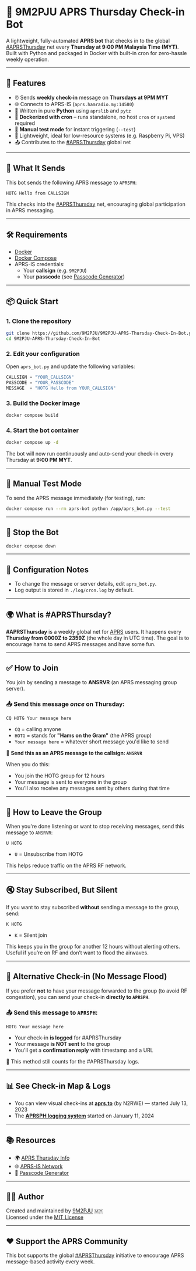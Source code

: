 # 📡 9M2PJU APRS Thursday Check-in Bot

A lightweight, fully-automated **APRS bot** that checks in to the global [#APRSThursday](https://aprsph.net/aprsthursday/) net every **Thursday at 9:00 PM Malaysia Time (MYT)**. Built with Python and packaged in Docker with built-in cron for zero-hassle weekly operation.

---

## 🚀 Features

- ⏰ Sends **weekly check-in** message on **Thursdays at 9PM MYT**
- 🌐 Connects to APRS-IS (`aprs.hamradio.my:14580`)
- 🐍 Written in pure **Python** using `aprslib` and `pytz`
- 🐳 **Dockerized with cron** – runs standalone, no host `cron` or `systemd` required
- 🔌 **Manual test mode** for instant triggering (`--test`)
- 🧠 Lightweight, ideal for low-resource systems (e.g. Raspberry Pi, VPS)
- 📤 Contributes to the [#APRSThursday](https://aprsph.net/aprsthursday/) global net

---

## 📨 What It Sends

This bot sends the following APRS message to `APRSPH`:

```
HOTG Hello from CALLSIGN
```

This checks into the [#APRSThursday](https://aprsph.net/aprsthursday/) net, encouraging global participation in APRS messaging.

---

## 🛠 Requirements

- [Docker](https://docs.docker.com/get-docker/)
- [Docker Compose](https://docs.docker.com/compose/)
- APRS-IS credentials:
  - Your **callsign** (e.g. `9M2PJU`)
  - Your **passcode** (see [Passcode Generator](https://pass.hamradio.my/))

---

## 📦 Quick Start

### 1. Clone the repository

```bash
git clone https://github.com/9M2PJU/9M2PJU-APRS-Thursday-Check-In-Bot.git
cd 9M2PJU-APRS-Thursday-Check-In-Bot
```

### 2. Edit your configuration

Open `aprs_bot.py` and update the following variables:

```python
CALLSIGN = "YOUR_CALLSIGN"
PASSCODE = "YOUR_PASSCODE"
MESSAGE  = "HOTG Hello from YOUR_CALLSIGN"

```

### 3. Build the Docker image

```bash
docker compose build
```

### 4. Start the bot container

```bash
docker compose up -d
```

The bot will now run continuously and auto-send your check-in every Thursday at **9:00 PM MYT**.

---

## 🧪 Manual Test Mode

To send the APRS message immediately (for testing), run:

```bash
docker compose run --rm aprs-bot python /app/aprs_bot.py --test
```

---

## 🛑 Stop the Bot

```bash
docker compose down
```

---

## 🔧 Configuration Notes

- To change the message or server details, edit `aprs_bot.py`.
- Log output is stored in `./log/cron.log` by default.

---

## 🌍 What is #APRSThursday?

**#APRSThursday** is a weekly global net for [APRS](https://en.wikipedia.org/wiki/Automatic_Packet_Reporting_System) users. It happens every **Thursday from 0000Z to 2359Z** (the whole day in UTC time). The goal is to encourage hams to send APRS messages and have some fun.

---

## ✅ How to Join

You join by sending a message to **ANSRVR** (an APRS messaging group server).

### 📤 Send this message *once* on Thursday:
```
CQ HOTG Your message here
```

- `CQ` = calling anyone  
- `HOTG` = stands for **"Hams on the Gram"** (the APRS group)  
- `Your message here` = whatever short message you'd like to send  

📍 **Send this as an APRS message to the callsign: `ANSRVR`**

When you do this:
- You join the HOTG group for 12 hours
- Your message is sent to everyone in the group
- You’ll also receive any messages sent by others during that time

---

## 🚪 How to Leave the Group

When you're done listening or want to stop receiving messages, send this message to `ANSRVR`:

```
U HOTG
```

- `U` = Unsubscribe from HOTG

This helps reduce traffic on the APRS RF network.

---

## 🔇 Stay Subscribed, But Silent

If you want to stay subscribed **without** sending a message to the group, send:

```
K HOTG
```

- `K` = Silent join

This keeps you in the group for another 12 hours without alerting others.  
Useful if you’re on RF and don’t want to flood the airwaves.

---

## 🧭 Alternative Check-in (No Message Flood)

If you prefer **not** to have your message forwarded to the group (to avoid RF congestion), you can send your check-in **directly to `APRSPH`**.

### 📤 Send this message to `APRSPH`:
```
HOTG Your message here
```

- Your check-in **is logged** for #APRSThursday
- Your message **is NOT sent** to the group
- You'll get a **confirmation reply** with timestamp and a URL

📝 This method still counts for the #APRSThursday logs.

---

## 📊 See Check-in Map & Logs

- You can view visual check-ins at **[aprs.to](https://aprs.to)** (by N2RWE) — started July 13, 2023
- The **[APRSPH logging system](https://aprsph.net/aprsthursday/)** started on January 11, 2024

---

## 📚 Resources

- 🌍 [APRS Thursday Info](https://aprsph.net/aprsthursday/)
- 🌐 [APRS-IS Network](http://www.aprs-is.net/)
- 🔑 [Passcode Generator](https://pass.hamradio.my/)

---

## 🧑‍💻 Author

Created and maintained by [9M2PJU](https://github.com/9M2PJU) 🇲🇾  
Licensed under the [MIT License](https://opensource.org/licenses/MIT)

---

## ❤️ Support the APRS Community

This bot supports the global [#APRSThursday](https://aprsph.net/aprsthursday/) initiative to encourage APRS message-based activity every week.
